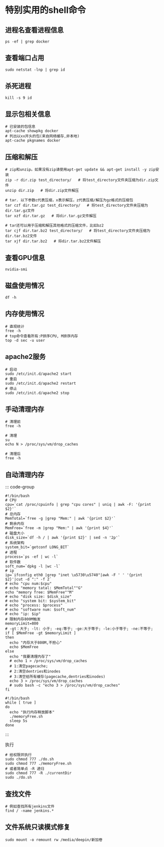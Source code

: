 # 特别实用的shell命令

## 进程名查看进程信息
```shell
ps -ef | grep docker
```

## 查看端口占用
```shell
sudo netstat -lnp | grep id
```

## 杀死进程
```shell
kill -s 9 id
```

## 显示包相关信息
```shell
# 已安装的包信息
apt-cache showpkg docker
# 列出以xx开头的包(来自网络缓存,非本地)
apt-cache pkgnames docker
```

## 压缩和解压
```shell
# zip和unzip。如果没有zip请使用apt-get update && apt-get install -y zip安装
zip -r dir.zip test_directory/   # 将test_directory文件夹压缩为dir.zip文件
unzip dir.zip   # 将dir.zip文件解压

# tar. 以下参数c代表压缩，x表示解压，z代表压缩/解压为gz格式的压缩包
tar czf dir.tar.gz test_directory/   # 将test_directory文件夹压缩为dir.tar.gz文件
tar xzf dir.tar.gz   # 将dir.tar.gz文件解压

# tar还可以用于压缩和解压其他格式的压缩文件，比如bz2
tar cjf dir.tar.bz2 test_directory/   # 将test_directory文件夹压缩为dir.tar.bz2文件
tar xjf dir.tar.bz2   # 将dir.tar.bz2文件解压
```

## 查看GPU信息
```shell
nvidia-smi
```

## 磁盘使用情况
```shell
df -h
```

## 内存使用情况
```shell
# 直观统计
free -h
# top命令查看所有:P排序CPU, M排序内存
top -d sec -u user
```

## apache2服务
```shell
# 启动
sudo /etc/init.d/apache2 start
# 重启
sudo /etc/init.d/apache2 restart
# 停止
sudo /etc/init.d/apache2 stop
```

## 手动清理内存
```shell
# 清理前
free -h

# 清理
su
echo N > /proc/sys/vm/drop_caches

# 清理后
free -h
```

## 自动清理内存
::: code-group
```shell [memoryFree.sh]
#!/bin/bash
# CPU
cpu=`cat /proc/cpuinfo | grep "cpu cores" | uniq | awk -F: '{print $2}'`
# 总内存
MemTotal=`free -g |grep "Mem:" | awk '{print $2}'`
# 剩余内存
MemFree=`free -m |grep "Mem:" | awk '{print $4}'`
# 磁盘大小
disk_size=`df -h / | awk '{print $2}' | sed -n '2p'`
# 系统架构
system_bit=`getconf LONG_BIT`
# 进程
process=`ps -ef | wc -l`
# 软件数
soft_num=`dpkg -l |wc -l`
# ip
ip=`ifconfig eth0 |grep "inet \u5730\u5740"|awk -F ' ' '{print $2}'|cut -d ":" -f 2`
# echo "cpu num:$cpu"
# echo "memory tatal: $MemTotal""G"
echo "memory free: $MemFree""M"
# echo "disk size: $disk_size"
# echo "system bit: $system_bit"
# echo "process: $process"
# echo "software num: $soft_num"
# echo "ip: $ip"
# 限制内存800M触发
memoryLimit=800
# -gt：大于; -lt: 小于; -eq:等于; -ge:大于等于; -le:小于等于; -ne:不等于;
if [ $MemFree -gt $memoryLimit ]
then
  echo "内存大于800M,不担心"
  echo $MemFree
else
  echo "我要清理内存了"
  # echo 1 > /proc/sys/vm/drop_caches
  # 1:清空pagecache;
  # 2:清空dentries和inodes
  # 3:清空给所有缓存(pagecache,dentries和inodes)
  echo 3 > /proc/sys/vm/drop_caches
  # sudo bash -c "echo 3 > /proc/sys/vm/drop_caches"
fi
```
```shell [do.sh]
#!/bin/bash
while [ true ]
do
  echo "执行内存释放脚本"
  ./memoryFree.sh
  sleep 5s
done
```
:::

执行
```shell
# 给权限并执行
sudo chmod 777 ./do.sh
sudo chmod 777 ./memoryFree.sh
# 或者简单点 -R 递归
sudo chmod 777 -R ./currentDir
sudo ./do.sh
```

## 查找文件
```shell
# 例如查找所有jenkins文件
find / -name jenkins.*
```

## 文件系统只读模式修复
```shell
sudo mount -o remount rw /media/deepin/新加卷 
```